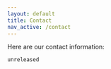 ```yaml
---
layout: default
title: Contact
nav_active: /contact
---
```


Here are our contact information:

`unreleased`